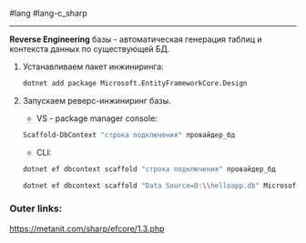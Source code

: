 #lang #lang-c_sharp

---
**Reverse Engineering** базы - автоматическая генерация таблиц и контекста данных по существующей БД.

1. Устанавливаем пакет инжиниринга:
	```bash
	dotnet add package Microsoft.EntityFrameworkCore.Design
	```

2. Запускаем реверс-инжиниринг базы.
	- VS - package manager console:
	```bash
	Scaffold-DbContext "строка подключения" провайдер_бд
	```
	- CLI:
	```bash
	dotnet ef dbcontext scaffold "строка подключения" провайдер_бд
	```
	```bash
	dotnet ef dbcontext scaffold "Data Source=D:\\helloapp.db" Microsoft.EntityFrameworkCore.Sqlite
	```

### Outer links:
https://metanit.com/sharp/efcore/1.3.php